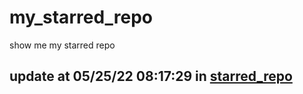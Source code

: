 # my_starred_repo
show me my starred repo

update at 05/25/22 08:17:29 in [starred_repo](./index.html)
---

